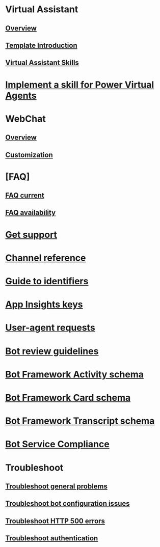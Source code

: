 # Virtual Assistant
## [Overview](../v4sdk/bot-builder-virtual-assistant-introduction.md)
## [Template Introduction](../v4sdk/bot-builder-virtual-assistant-template.md)
## [Virtual Assistant Skills](../v4sdk/bot-builder-skills-overview.md)
# [Implement a skill for Power Virtual Agents](../v4sdk/skill-pva.md)
# WebChat
## [Overview](../v4sdk/bot-builder-webchat-overview.md)
## [Customization](../v4sdk/bot-builder-webchat-customization.md)
# [FAQ]
## [FAQ current](../bot-service-resources-bot-framework-faq.md)
## [FAQ availability](../bot-service-resources-faq-availability.md)
# [Get support](../bot-service-resources-links-help.md)
# [Channel reference](../bot-service-channels-reference.md)
# [Guide to identifiers](../bot-service-resources-identifiers-guide.md)
# [App Insights keys](../bot-service-resources-app-insights-keys.md)
# [User-agent requests](../bot-service-resources-user-agent.md)
# [Bot review guidelines](../bot-service-review-guidelines.md)
# [Bot Framework Activity schema](https://aka.ms/botSpecs-activitySchema)
# [Bot Framework Card schema](https://aka.ms/botSpecs-cardSchema)
# [Bot Framework Transcript schema](https://aka.ms/botSpecs-transcripts)
# [Bot Service Compliance](../v4sdk/bot-service-compliance.md)
# Troubleshoot
## [Troubleshoot general problems](../bot-service-troubleshoot-general-problems.md)
## [Troubleshoot bot configuration issues](../bot-service-troubleshoot-bot-configuration.md)
## [Troubleshoot HTTP 500 errors](../bot-service-troubleshoot-500-errors.md)
## [Troubleshoot authentication](../bot-service-troubleshoot-authentication-problems.md)

